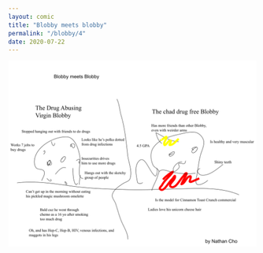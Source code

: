 ```yaml
---
layout: comic
title: "Blobby meets blobby"
permalink: "/blobby/4"
date: 2020-07-22
---
```

<img src="/comicsimages/07-22-20-Blobby-meets-blobby.svg"/>